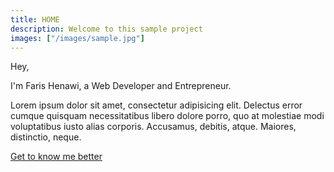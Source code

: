 ```yaml
---
title: HOME
description: Welcome to this sample project
images: ["/images/sample.jpg"]
---
```


Hey,

I'm Faris Henawi, a Web Developer and Entrepreneur.

Lorem ipsum dolor sit amet, consectetur adipisicing elit. Delectus error cumque quisquam necessitatibus libero dolore porro, quo at molestiae modi voluptatibus iusto alias corporis. Accusamus, debitis, atque. Maiores, distinctio, neque.

[Get to know me better](/about "Get to know me better")